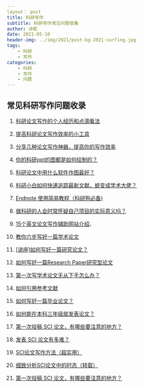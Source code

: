 ```yaml
---
layout： post
title: 科研写作
subtitle: 科研写作常见问题收集
author: 诗乾
date: 2021-05-10
header-img: ../img/2021/post-bg-2021-surfing.jpg
tags:
    - 科研
    - 写作
categories:
    - 科研
    - 写作
    - 问题
---
```


## 常见科研写作问题收录

1. [科研论文写作的个人经历和点滴看法](http://blog.sciencenet.cn/blog-41174-670618.html)

2. [提高科研论文写作效率的小工具](https://zhuanlan.zhihu.com/p/34838403)

3. [分享几种论文写作神器，提高你的写作效率](https://zhuanlan.zhihu.com/p/133333633)

4. [你的科研ppt的图都是如何绘制的？](https://www.zhihu.com/question/353575061/answer/890460068)

5. [科研论文中用什么软件作图最好？](https://www.zhihu.com/question/27172510/answer/1545600265)

6. [科研小白如何快速追踪最新文献，蜕变成学术大佬？](https://zhuanlan.zhihu.com/p/77758006)

7. [Endnote 使用简易教程（科研狗必备)](https://zhuanlan.zhihu.com/p/8774979)

8. [做科研的人会时常怀疑自己项目的实际意义吗？](https://www.zhihu.com/question/36667023/answer/69666194)

9. [15个英文论文写作辅助网站介绍](https://kuaibao.qq.com/s/20191201A0J4MS00?refer=spider)、

10. [教你六步写好一篇学术论文](https://zhuanlan.zhihu.com/p/36164758)

11. [[讲座]如何写好一篇研究论文？](http://blog.sciencenet.cn/blog-2961180-1159841.html)

12. [如何写好一篇Research Paper研究型论文](https://www.simpletense.com/blog/research-paper%E6%A8%A1%E6%9D%BF/)

13. [第一次写学术论文无从下手怎么办？](https://www.zhihu.com/question/20829666)

14. [如何引用参考文献](https://zhuanlan.zhihu.com/p/65576930)

15. [如何写好一篇毕业论文？](https://www.zhihu.com/question/21848942)

16. [如何能在本科三年级就发表论文？](https://www.zhihu.com/question/21427261/answer/21102951)

17. [第一次投稿 SCI 论文，有哪些要注意的地方？](*https://www.zhihu.com/question/63803134/answer/223403587)

18. [发表 SCI 论文有多难？](https://www.zhihu.com/question/22129971/answer/221485904)

19. [SCI论文写作方法（超实用）](https://zhuanlan.zhihu.com/p/26008793)

20. [细致分析SCI论文中的时态（转载）](https://zhuanlan.zhihu.com/p/38312929)

21. [第一次投稿 SCI 论文，有哪些要注意的地方？](https://www.zhihu.com/question/63803134/answer/223403587)

    

